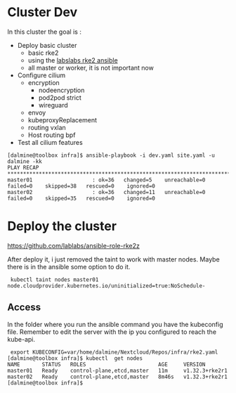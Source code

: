 # Cluster Dev

In this cluster the goal is :


- Deploy basic cluster
  - basic rke2 
  - using the [labslabs rke2 ansible](https://github.com/lablabs/ansible-role-rke2)
  - all master or worker, it is not important now
- Configure cilium
  - encryption
    - nodeencryption
    - pod2pod strict
    - wireguard
  - envoy
  - kubeproxyReplacement
  - routing vxlan
  - Host routing bpf
- Test all cilium features

```
[dalmine@toolbox infra]$ ansible-playbook -i dev.yaml site.yaml -u dalmine -kk
PLAY RECAP ***********************************************************************
master01                   : ok=36   changed=5    unreachable=0    failed=0    skipped=38   rescued=0    ignored=0   
master02                   : ok=36   changed=11   unreachable=0    failed=0    skipped=35   rescued=0    ignored=0   
```



# Deploy the cluster


https://github.com/lablabs/ansible-role-rke2z

  After deploy it, i just removed the taint to work with master nodes. Maybe there is in the ansible some option to do it.

  ```
   kubectl taint nodes master01 node.cloudprovider.kubernetes.io/uninitialized=true:NoSchedule-
   ```



## Access

In the folder where you run the ansible command you have the kubeconfig file. Remember to edit the server with the ip you configured to reach the kube-api.

```
 export KUBECONFIG=var/home/dalmine/Nextcloud/Repos/infra/rke2.yaml
[dalmine@toolbox infra]$ kubectl  get nodes
NAME       STATUS   ROLES                       AGE     VERSION
master01   Ready    control-plane,etcd,master   11m     v1.32.3+rke2r1
master02   Ready    control-plane,etcd,master   8m46s   v1.32.3+rke2r1
[dalmine@toolbox infra]$ 

```